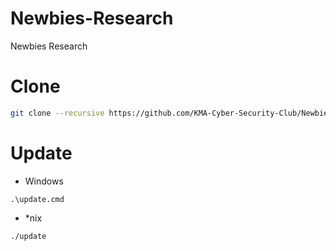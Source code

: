 # Newbies-Research
Newbies Research

# Clone
```bash
git clone --recursive https://github.com/KMA-Cyber-Security-Club/Newbies-Research.git
```

# Update
- Windows
```batch
.\update.cmd
```

- *nix
```bash
./update
```
